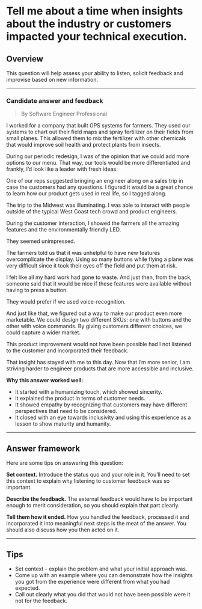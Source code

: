 # Tell me about a time when insights about the industry or customers impacted your technical execution.

## Overview
This question will help assess your ability to listen, solicit feedback and improvise based on new information.

---

### Candidate answer and feedback
> By Software Engineer Professional

I worked for a company that built GPS systems for farmers. They used our systems to chart out their field maps and spray fertilizer on their fields from small planes. This allowed them to mix the fertilizer with other chemicals that would improve soil health and protect plants from insects.

During our periodic redesign, I was of the opinion that we could add more options to our menu. That way, our tools would be more differentiated and frankly, I’d look like a leader with fresh ideas.

One of our reps suggested bringing an engineer along on a sales trip in case the customers had any questions. I figured it would be a great chance to learn how our product gets used in real life, so I tagged along. 

The trip to the Midwest was illuminating. I was able to interact with people outside of the typical West Coast tech crowd and product engineers.

During the customer interaction, I showed the farmers all the amazing features and the environmentally friendly LED.

They seemed unimpressed.

The farmers told us that it was unhelpful to have new features overcomplicate the display. Using so many buttons while flying a plane was very difficult since it took their eyes off the field and put them at risk.

I felt like all my hard work had gone to waste. And just then, from the back, someone said that it would be nice if these features were available without having to press a button.

They would prefer if we used voice-recognition.

And just like that, we figured out a way to make our product even more marketable. We could design two different SKUs: one with buttons and the other with voice commands. By giving customers different choices, we could capture a wider market.

This product improvement would not have been possible had I not listened to the customer and incorporated their feedback.

That insight has stayed with me to this day. Now that I’m more senior, I am striving harder to engineer products that are more accessible and inclusive.

**Why this answer worked well:**

* It started with a humanizing touch, which showed sincerity.
* It explained the product in terms of customer needs.
* It showed empathy by recognizing that customers may have different perspectives that need to be considered.
* It closed with an eye towards inclusivity and using this experience as a lesson to show maturity and humanity.

---

## Answer framework
Here are some tips on answering this question:

**Set context.** Introduce the status quo and your role in it. You’ll need to set this context to explain why listening to customer feedback was so important.

**Describe the feedback.** The external feedback would have to be important enough to merit consideration, so you should explain that part clearly.

**Tell them how it ended.** How you handled the feedback, processed it and incorporated it into meaningful next steps is the meat of the answer. You should also discuss how you then acted on it.

---

## Tips

* Set context - explain the problem and what your initial approach was.
* Come up with an example where you can demonstrate how the insights you got from the experience were different from what you had expected.
* Call out clearly what you did that would not have been possible were it not for the feedback.
